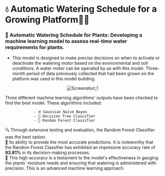 # 💧 Automatic Watering Schedule for a Growing Platform🌿🍃

### 🌱 Automatic Watering Schedule for Plants: Developing a machine learning model to assess real-time water requirements for plants.

* This model is designed to make precise decisions on when to activate or deactivate the watering motor based on the environmental and soil conditions. A water motor can be operated by us with this model. Three-month period of data previously collected that had been grown on the platform was used in this model building.

<p align="center">
  <img src="https://github.com/AS619/Automatic-Watering-Schedule/assets/137033424/c635d2fe-85f2-4894-9d2d-3cb1f5c2d81c" alt="Screenshot_1">
</p>

Three different machine learning algorithms' outputs have been checked to find the best model. 
These algorithms included:

                 - 🌐 Gaussian Naive Bayes
                 - 🌲 Decision Tree Classifier
                 - 🌳 Random Forest Classifier

🔍 Through extensive testing and evaluation, the Random Forest Classifier was the best option.<br>
🚀 Its ability to provide the most accurate predictions. It is noteworthy that the Random Forest Classifier has exhibited an impressive accuracy rate of **93.81%** in its decision-making processes.<br>
👀 This high accuracy is a testament to the model's effectiveness in gauging the plants' moisture needs and ensuring that watering is administered with precision. This is an advanced machine learning approach. 
